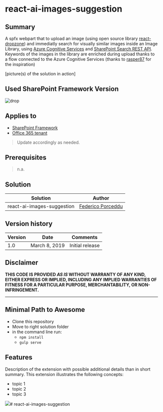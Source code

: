 # react-ai-images-suggestion

## Summary
A spfx webpart that to upload an image (using open source library [react-dropzone](https://github.com/react-dropzone/react-dropzone)) and immediatly search for visually similar images inside an Image Library, using [Azure Cognitive Services](https://azure.microsoft.com/en-us/services/cognitive-services/computer-vision/) and [SharePoint Search REST API](https://docs.microsoft.com/en-us/sharepoint/dev/general-development/sharepoint-search-rest-api-overview). 
Keywords of the images in the library are enriched during upload thanks to a flow connected to the Azure Cognitive Services (thanks to [rasper87](https://rasper87.wordpress.com/2018/05/11/sharepoint-auto-tagging-with-ai-and-flow/) for the inspiration)

[picture(s) of the solution in action]

## Used SharePoint Framework Version 
![drop](https://camo.githubusercontent.com/76987ab657772dcca5321aba68f3ee6b993fd651/68747470733a2f2f696d672e736869656c64732e696f2f62616467652f535046782d312e372e312d677265656e2e737667)

## Applies to

* [SharePoint Framework](https://dev.office.com/sharepoint)
* [Office 365 tenant](https://dev.office.com/sharepoint/docs/spfx/set-up-your-development-environment)

> Update accordingly as needed.

## Prerequisites
 
> n.a.

## Solution

Solution|Author
--------|---------
react-ai-images-suggestion | [Federico Porceddu](https://www.federicoporceddu.com)

## Version history

Version|Date|Comments
-------|----|--------
1.0|March 8, 2019|Initial release

## Disclaimer
**THIS CODE IS PROVIDED *AS IS* WITHOUT WARRANTY OF ANY KIND, EITHER EXPRESS OR IMPLIED, INCLUDING ANY IMPLIED WARRANTIES OF FITNESS FOR A PARTICULAR PURPOSE, MERCHANTABILITY, OR NON-INFRINGEMENT.**

---

## Minimal Path to Awesome

- Clone this repository
- Move to right solution folder 
- in the command line run:
  - `npm install`
  - `gulp serve`


## Features
Description of the extension with possible additional details than in short summary.
This extension illustrates the following concepts:

- topic 1
- topic 2
- topic 3

<img src="https://telemetry.sharepointpnp.com/sp-dev-solutions/solutions/TimeAway" /># react-ai-images-suggestion
